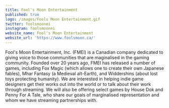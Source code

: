 ```yaml
---
title: Fool's Moon Entertainment
published: true
logo: /images/Fools Moon Entertainment.gif
twitter: foolsmoonei
instagram: foolsmoonei
website_name: Fool's Moon Entertainment
website_url: 'https://www.foolsmoon.ca/'
---
```


Fool's Moon Entertainment, Inc. (FMEI) is a Canadian company dedicated to giving voice to those communities that are maginalised in the gaming community. Founded over 20 years ago, FMEI has released a number of games, including Fox Magic (which allows one to create their own Japanese fables), Mhar Fantasy (a Medieval alt-Earth), and Widdershins (about lost toys protecting humanity). We are interested in helping indie game designers get their works out into the world or to talk about their work through streaming. We will also be offering select games by House Dok and Penny For A Tale, who share our goals of marginalised representation and whom we have streaming partnerships with.
